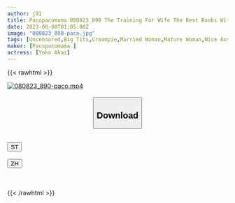 ```yaml
---
author: j91
title: Pacopacomama 080823_890 The Training For Wife The Best Boobs With Elasticity Yoko Akai
date: 2023-08-08T01:05:00Z
image: "080823_890-paco.jpg"
tags: [Uncensored,Big Tits,Creampie,Married Woman,Mature Woman,Nice Ass,POV,Sexy Legs,Shaved,Slender ]
maker: [Pacopacomama ]
actress: [Yoko Akai]
---
```



{{< rawhtml >}}

<div class="video" data-videoid="wl0p31bzR0UJ7XA">
    <a href="javascript:;">
        <img src="https://my.j91.asia/posts/080823_890-paco/080823_890-paco.jpg" width="WIDTH" height="HEIGHT" alt="080823_890-paco.mp4" loading="lazy">
    </a>
</div>

<script type="text/javascript" src="https://j91.asia/asset/on-demand-st.js"></script>

<br>
  <link rel="stylesheet" href="https://j91.asia/asset/bs5.css">
  
  <center>
  <button class="btn btn-primary" type="button" data-bs-toggle="collapse" data-bs-target=".multi-collapse" aria-expanded="false" aria-controls="multiCollapseExample1 multiCollapseExample2"><h2>Download</h2></button></center>
</p>
<div class="row">
  <div class="col">
    <div class="collapse multi-collapse" id="multiCollapseExample1">
      <div class="card card-body">
	      	      <br>
<div class="buttons">  
<a href="https://streamtape.to/v/wl0p31bzR0UJ7XA"><button class="btn-hover color-3"><i class="fa fa-download"></i> ST</button></a></div>
    </div>
  </div>
</div>
  <div class="col">
    <div class="collapse multi-collapse" id="multiCollapseExample2">
      <div class="card card-body">
	      <br>
<div class="buttons">
    <a href="https://lylxan.com/mrg94v3idkv0"><button class="btn-hover color-9"><i class="fa fa-download"></i> ZH</button></a></div>
<br><br>
      </div>
    </div>
  </div>
</div>

{{< /rawhtml >}}